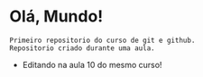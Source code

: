 #   Olá, Mundo!
    Primeiro repositorio do curso de git e github.
    Repositorio criado durante uma aula. 
*    Editando na aula 10 do mesmo curso!
